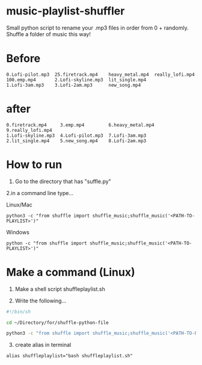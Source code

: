 # music-playlist-shuffler
Small python script to rename your .mp3 files in order from 0 + randomly. Shuffle a folder of music this way! 

  # Before
    0.Lofi-pilot.mp3  25.firetrack.mp4    heavy_metal.mp4  really_lofi.mp4
    100.emp.mp4       2.Lofi-skyline.mp3  lit_single.mp4
    1.Lofi-3am.mp3    3.Lofi-2am.mp3      new_song.mp4

  # after
    0.firetrack.mp4     3.emp.mp4         6.heavy_metal.mp4  9.really_lofi.mp4
    1.Lofi-skyline.mp3  4.Lofi-pilot.mp3  7.Lofi-3am.mp3
    2.lit_single.mp4    5.new_song.mp4    8.Lofi-2am.mp3


# How to run 
1. Go to the directory that has "suffle.py"

2.in a command line type...

Linux/Mac
```console
python3 -c "from shuffle import shuffle_music;shuffle_music('<PATH-TO-PLAYLIST>')"
```

Windows
```console
python -c "from shuffle import shuffle_music;shuffle_music('<PATH-TO-PLAYLIST>')"
```

# Make a command (Linux)

1. Make a shell script shuffleplaylist.sh

2. Write the following...
```bash
#!/bin/sh

cd ~/Directory/for/shuffle-python-file

python3 -c "from shuffle import shuffle_music;shuffle_music('<PATH-TO-PLAYLIST>')"
```
3. create alias in terminal 
```console
alias shuffleplaylist="bash shuffleplaylist.sh"
```
